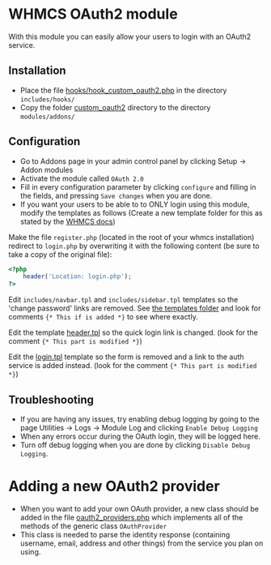 # WHMCS OAuth2 module

With this module you can easily allow your users to login with an OAuth2 service.

## Installation

- Place the file [hooks/hook_custom_oauth2.php](src/hooks/hook_custom_oauth2.php) in the directory `includes/hooks/`
- Copy the folder [custom_oauth2](src/custom_oauth2) directory to the directory `modules/addons/`

## Configuration

- Go to Addons page in your admin control panel by clicking Setup -> Addon modules
- Activate the module called `OAuth 2.0`
- Fill in every configuration parameter by clicking `configure` and filling in the fields, and pressing `Save changes` when you are done. 
- If you want your users to be able to to ONLY login using this module, modify the templates as follows (Create a new template folder for this as stated by the [WHMCS docs](http://docs.whmcs.com/Client_Area_Template_Files#Creating_a_Custom_Template))

Make the file `register.php` (located in the root of your whmcs installation) redirect to `login.php` by overwriting it with the following content (be sure to take a copy of the original file):
  
```php
<?php
    header('Location: login.php');
?>
```
Edit `includes/navbar.tpl` and `includes/sidebar.tpl` templates so the 'change password' links are removed.
See [the templates folder](src/whmcs/templates/itsyouonline/includes) and look for comments `{* This if is added *}` to see where exactly.
 
Edit the template [header.tpl](src/whmcs/templates/itsyouonline/header.tpl) so the quick login link is changed. (look for the comment `{* This part is modified *}`)


Edit the [login.tpl](src/whmcs/templates/itsyouonline/login.tpl) template so the form is removed and a link to the auth service is added instead. (look for the comment `{* This part is modified *}`)

## Troubleshooting

- If you are having any issues, try enabling debug logging by going to the page Utilities -> Logs -> Module Log and clicking `Enable Debug Logging`
- When any errors occur during the OAuth login, they will be logged here.
- Turn off debug logging when you are done by clicking `Disable Debug Logging`.

# Adding a new OAuth2 provider

- When you want to add your own OAuth provider, a new class should be added in the file [oauth2_providers.php](src/custom_oauth2/oauth2_providers.php) which implements all of the methods of the generic class `OAuthProvider`
- This class is needed to parse the identity response (containing username, email, address and other things) from the service you plan on using.